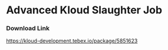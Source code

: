 # Advanced Kloud Slaughter Job

### Download Link
https://kloud-development.tebex.io/package/5851623